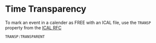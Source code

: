 # Time Transparency

To mark an event in a calender as FREE with an ICAL file, use the `TRANSP` property from the [ICAL RFC][RFC5545]

```text
TRANSP:TRANSPARENT
```

[RFC5545]: https://datatracker.ietf.org/doc/html/rfc5545#section-3.8.2.7 
